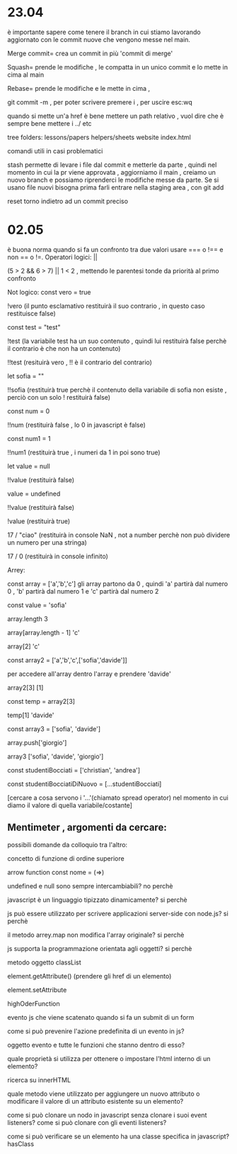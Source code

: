 # 23.04

è importante sapere come tenere il branch in cui stiamo lavorando aggiornato con le commit nuove che vengono messe nel main.

Merge commit= crea un commit in più 'commit di merge'

Squash= prende le modifiche , le compatta in un unico commit e lo mette in cima al main

Rebase= prende le modifiche e le mette in cima ,

git commit -m , per poter scrivere premere i , per uscire esc:wq

quando si mette un'a href è bene mettere un path relativo , vuol dire che è sempre bene mettere i ../ etc

tree folders:
lessons/papers
helpers/sheets
website
index.html

comandi utili in casi problematici

stash permette di levare i file dal commit e metterle da parte , quindi nel momento in cui la pr viene approvata , aggiorniamo il main , creiamo un nuovo branch e possiamo riprenderci le modifiche messe da parte. Se si usano file nuovi bisogna prima farli entrare nella staging area , con git add

reset torno indietro ad un commit preciso

# 02.05

è buona norma quando si fa un confronto tra due valori usare === o !== e non == o !=.
Operatori logici: ||

(5 > 2 && 6 > 7) || 1 < 2 , mettendo le parentesi tonde da priorità al primo confronto

Not logico:
const vero = true

!vero (il punto esclamativo restituirà il suo contrario , in questo caso restituisce false)

const test = "test"

!test (la variabile test ha un suo contenuto , quindi lui restituirà false perchè il contrario è che non ha un contenuto)

!!test (resituirà vero , !! è il contrario del contrario)

let sofia = ""

!!sofia (restituirà true perchè il contenuto della variabile di sofia non esiste , perciò con un solo ! restituirà false)

const num = 0

!!num (restituirà false , lo 0 in javascript è false)

const num1 = 1

!!num1 (restituirà true , i numeri da 1 in poi sono true)

let value = null

!!value (restituirà false)

value = undefined

!!value (restituirà false)

!value (restituirà true)

17 / "ciao" (restituirà in console NaN , not a number perchè non può dividere un numero per una stringa)

17 / 0 (restituirà in console infinito)

Arrey:

const array = ['a','b','c']
gli array partono da 0 , quindi 'a' partirà dal numero 0 , 'b' partirà dal numero 1 e 'c' partirà dal numero 2

const value = 'sofia'

array.length
3

array[array.length - 1]
'c'

array[2]
'c'

const array2 = ['a','b','c',['sofia','davide']]

per accedere all'array dentro l'array e prendere 'davide'

array2[3] [1]

const temp = array2[3]

temp[1]
'davide'

const array3 = ['sofia', 'davide']

array.push['giorgio']

array3
['sofia', 'davide', 'giorgio']

const studentiBocciati = ['christian', 'andrea']

const studentiBocciatiDiNuovo = [...studentiBocciati]

[cercare a cosa servono i '...'(chiamato spread operator) nel momento in cui diamo il valore di quella variabile/costante]

## Mentimeter , argomenti da cercare:

possibili domande da colloquio tra l'altro:

concetto di funzione di ordine superiore

arrow function
const nome = (=>)

undefined e null sono sempre intercambiabili? no perchè

javascript è un linguaggio tipizzato dinamicamente? si perchè

js può essere utilizzato per scrivere applicazioni server-side con node.js? si perchè

il metodo arrey.map non modifica l'array originale? si perchè

js supporta la programmazione orientata agli oggetti? si perchè

metodo oggetto classList

element.getAttribute() (prendere gli href di un elemento)

element.setAttribute

highOderFunction

evento js che viene scatenato quando si fa un submit di un form

come si può prevenire l'azione predefinita di un evento in js?

oggetto evento e tutte le funzioni che stanno dentro di esso?

quale proprietà si utilizza per ottenere o impostare l'html interno di un elemento?

ricerca su innerHTML

quale metodo viene utilizzato per aggiungere un nuovo attributo o modificare il valore di un attributo esistente su un elemento?

come si può clonare un nodo in javascript senza clonare i suoi event listeners? come si può clonare con gli eventi listeners?

come si può verificare se un elemento ha una classe specifica in javascript? hasClass
